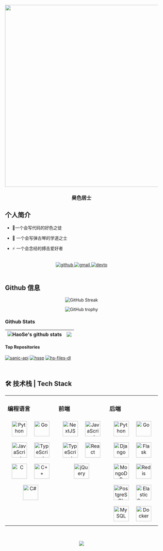 
<p align="center"><img src="https://rishavanand.github.io/static/images/greetings.gif" height="" width="600" /></p>
  
  
### <div align="center">昊色居士</div>  
## 个人简介
- 🔭一个会写代码的好色之徒  
  

- 🌱 一个会写弹古琴的学道之士  
  

- ⚡ 一个会念经的搏击爱好者  
  

<br/>  

<div align="center">
<a href="https://github.com/rishavanand" target="_blank">
<img src=https://img.shields.io/badge/github-%2324292e.svg?&style=for-the-badge&logo=github&logoColor=white alt=github style="margin-bottom: 5px;" />
</a>
<a href="mailto:xhrtxh@gmail.coml" target="_blank">
<img src=https://img.shields.io/badge/Gmail-D14836?&style=for-the-badge&logo=gmail&logoColor=white alt=gmail style="margin-bottom: 5px;" />
</a>
<a href="？" target="_blank">
<img src=https://img.shields.io/badge/WeChat-07C160??&style=for-the-badge&logo=wechat&logoColor=white alt=devto style="margin-bottom: 5px;" />
</a> 
</div>  

<br/>  


## Github 信息
<p align="center">
    <img src="https://github-readme-streak-stats.herokuapp.com?user=x-haose&theme=gruvbox_duo&locale=zh" alt="GitHub Streak" />
</p>
<p align="center">
    <img src="https://github-profile-trophy.vercel.app/?username=x-haose&theme=onedark" alt="GitHub trophy" />
</p>

### Github Stats  
| <img align="center" src="https://github-readme-stats.vercel.app/api?username=x-haose&show_icons=true&include_all_commits=true&theme=buefy&hide_border=true" alt="HaoSe's github stats" /> | <img align="center" src="https://github-readme-stats.vercel.app/api/top-langs/?username=x-haose&layout=compact&theme=buefy&hide_border=true" /> |
| ----------------------------------------------------------------------------------------------------------------------------------------------------------------------------------------- | ----------------------------------------------------------------------------------------------------------------------------------------------- |

#### Top Repositories

[![sanic-api](https://github-readme-stats.vercel.app/api/pin/?username=x-haose&repo=hssp&theme=buefy)](https://github.com/x-haose/sanic-api)
[![hssp](https://github-readme-stats.vercel.app/api/pin/?username=x-haose&repo=hssp&theme=buefy)](https://github.com/x-haose/hssp)
[![hs-files-dl](https://github-readme-stats.vercel.app/api/pin/?username=x-haose&repo=hs-files-dl&theme=buefy)](https://github.com/x-haose/hs-files-dl)


<br/>  


## 🛠 技术栈 | Tech Stack 
<table><tr><td valign="top" width="33%">



### 编程语言  
<div align="center">  
<a href="https://www.python.org/" target="_blank"><img style="margin: 10px" src="https://profilinator.rishav.dev/skills-assets/python-original.svg" alt="Python" height="50" /></a>  
<a href="https://go.dev/" target="_blank"><img style="margin: 10px" src="https://profilinator.rishav.dev/skills-assets/go-original.svg" alt="Go" height="50" /></a>  
<a href="https://www.javascript.com/" target="_blank"><img style="margin: 10px" src="https://profilinator.rishav.dev/skills-assets/javascript-original.svg" alt="JavaScript" height="50" /></a>  
<a href="https://www.typescriptlang.org/" target="_blank"><img style="margin: 10px" src="https://profilinator.rishav.dev/skills-assets/typescript-original.svg" alt="TypeScript" height="50" /></a>  
<a href="https://www.cprogramming.com/" target="_blank"><img style="margin: 10px" src="https://profilinator.rishav.dev/skills-assets/c-original.svg" alt="C" height="50" /></a>  
<a href="https://www.cplusplus.com/" target="_blank"><img style="margin: 10px" src="https://profilinator.rishav.dev/skills-assets/cplusplus-original.svg" alt="C++" height="50" /></a>  
<a href="https://docs.microsoft.com/en-us/dotnet/csharp/" target="_blank"><img style="margin: 10px" src="https://profilinator.rishav.dev/skills-assets/csharp-original.svg" alt="C#" height="50" /></a>  
</div>

</td><td valign="top" width="33%">



### 前端  
<div align="center">  
<a href="https://nextjs.org/" target="_blank"><img style="margin: 10px" src="https://profilinator.rishav.dev/skills-assets/nextjs.png" alt="NextJS" height="50" /></a>  
<a href="https://www.javascript.com/" target="_blank"><img style="margin: 10px" src="https://profilinator.rishav.dev/skills-assets/javascript-original.svg" alt="JavaScript" height="50" /></a>  
<a href="https://www.typescriptlang.org/" target="_blank"><img style="margin: 10px" src="https://profilinator.rishav.dev/skills-assets/typescript-original.svg" alt="TypeScript" height="50" /></a>  
<a href="https://reactjs.org/" target="_blank"><img style="margin: 10px" src="https://profilinator.rishav.dev/skills-assets/react-original-wordmark.svg" alt="React" height="50" /></a>  
<a href="https://jquery.com/" target="_blank"><img style="margin: 10px" src="https://profilinator.rishav.dev/skills-assets/jquery.png" alt="jQuery" height="50" /></a>  
</div>

</td><td valign="top" width="33%">



### 后端  
<div align="center">  
<a href="https://www.python.org/" target="_blank"><img style="margin: 10px" src="https://profilinator.rishav.dev/skills-assets/python-original.svg" alt="Python" height="50" /></a>  
<a href="https://go.dev/" target="_blank"><img style="margin: 10px" src="https://profilinator.rishav.dev/skills-assets/go-original.svg" alt="Go" height="50" /></a>  
<a href="https://www.djangoproject.com/" target="_blank"><img style="margin: 10px" src="https://profilinator.rishav.dev/skills-assets/django-original.svg" alt="Django" height="50" /></a>  
<a href="https://flask.palletsprojects.com/" target="_blank"><img style="margin: 10px" src="https://profilinator.rishav.dev/skills-assets/flask.png" alt="Flask" height="50" /></a>  
<a href="https://www.mongodb.com/" target="_blank"><img style="margin: 10px" src="https://profilinator.rishav.dev/skills-assets/mongodb-original-wordmark.svg" alt="MongoDB" height="50" /></a>  
<a href="https://redis.io/" target="_blank"><img style="margin: 10px" src="https://profilinator.rishav.dev/skills-assets/redis-original-wordmark.svg" alt="Redis" height="50" /></a>  
<a href="https://www.postgresql.org/" target="_blank"><img style="margin: 10px" src="https://profilinator.rishav.dev/skills-assets/postgresql-original-wordmark.svg" alt="PostgreSQL" height="50" /></a>  
<a href="https://www.elastic.co/" target="_blank"><img style="margin: 10px" src="https://profilinator.rishav.dev/skills-assets/elasticsearch.png" alt="Elastic Search" height="50" /></a>  
<a href="https://www.mysql.com/" target="_blank"><img style="margin: 10px" src="https://profilinator.rishav.dev/skills-assets/mysql-original-wordmark.svg" alt="MySQL" height="50" /></a>  
<a href="https://www.docker.com/" target="_blank"><img style="margin: 10px" src="https://profilinator.rishav.dev/skills-assets/docker-original-wordmark.svg" alt="Docker" height="50" /></a>  
</div>

</td></tr></table>  

<br/>  

  

<br/>  

<div align="center">
<img src="https://komarev.com/ghpvc/?username=x-haose&&style=flat-square" align="center" />
</div>  
  

<br/>  
